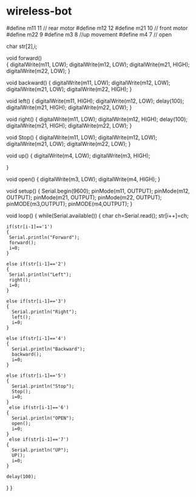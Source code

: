 # wireless-bot
#define m11 11    // rear motor
#define m12 12
#define m21 10    // front motor
#define m22 9
#define m3 8 //up movement
#define m4 7 // open

char str[2],i;

void forward()                                                 
{
   digitalWrite(m11, LOW);
   digitalWrite(m12, LOW);
   digitalWrite(m21, HIGH);
   digitalWrite(m22, LOW);
}

void backward()
{
   digitalWrite(m11, LOW);
   digitalWrite(m12, LOW);
   digitalWrite(m21, LOW);
   digitalWrite(m22, HIGH); 
}

void left()
{
   digitalWrite(m11, HIGH);
   digitalWrite(m12, LOW);
   delay(100);
   digitalWrite(m21, HIGH);
   digitalWrite(m22, LOW);
}

void right()
{
   digitalWrite(m11, LOW);
   digitalWrite(m12, HIGH);
   delay(100);
   digitalWrite(m21, HIGH);
   digitalWrite(m22, LOW);
}

void Stop()
{
   digitalWrite(m11, LOW);
   digitalWrite(m12, LOW);
   digitalWrite(m21, LOW);
   digitalWrite(m22, LOW);
}

void up()
{
   digitalWrite(m4, LOW);
   digitalWrite(m3, HIGH);
   
}

void open()
{
   digitalWrite(m3, LOW);
   digitalWrite(m4, HIGH);
}

void setup() 
{
  Serial.begin(9600);
  pinMode(m11, OUTPUT);
  pinMode(m12, OUTPUT);
  pinMode(m21, OUTPUT);
  pinMode(m22, OUTPUT);
  pinMODE(m3,OUTPUT);
   pinMODE(m4,OUTPUT);
}

void loop() 
{
  while(Serial.available())
  {
    char ch=Serial.read();
    str[i++]=ch;
    
    if(str[i-1]=='1')
    {
     Serial.println("Forward");
     forward();
     i=0;
    }

    else if(str[i-1]=='2')
    {
     Serial.println("Left");
     right();
     i=0;
    }

    else if(str[i-1]=='3')
    {
      Serial.println("Right");
      left();
      i=0;
    }
    
    else if(str[i-1]=='4')
    {
      Serial.println("Backward");
      backward();
      i=0;
    }

    else if(str[i-1]=='5')
    {
      Serial.println("Stop");
      Stop();
      i=0;
    }
     else if(str[i-1]=='6')
    {
      Serial.println("OPEN");
      open();
      i=0;
    }
     else if(str[i-1]=='7')
    {
      Serial.println("UP");
      UP();
      i=0;
    }
    
    delay(100);
  }
}
